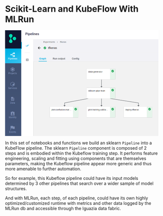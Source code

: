# **Scikit-Learn and KubeFlow With MLRun**

<img src="./images/my-keras-pipeline.png" width="1200" align="center"/>

In this set of notebooks and functions we build an sklearn `Pipeline` into a KubeFlow pipeline.  The sklearn `Pipeline` component is composed of 2 steps and is embodied within the Kubeflow training step. It performs feature engineering, scaling and fitting using components that are themselves parameters, making the Kubeflow pipeline appear more generic and thus more amenable to further automation.

So for example, this Kubeflow pipeline could have its input models determined by 3 other pipelines that search over a wider sample of model structures. 

And with MLRun, each step, of each pipeline, could have its own highly optimized/customized runtime with metrics and other data logged by the MLRun db and accessible through the Iguazia data fabric. 


